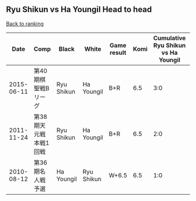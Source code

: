 ## Ryu Shikun vs Ha Youngil Head to head

[Back to ranking](../../index.md)




| **Date** | **Comp** | **Black** | **White** | **Game result** | **Komi** | **Cumulative Ryu Shikun vs Ha Youngil** | **Ryu Shikun streak** | **Ha Youngil streak** | 
| --- | --- | --- | --- | --- | --- | --- | --- | --- |
| 2015-06-11 | 第40期棋聖戦Bリーグ | Ryu Shikun | Ha Youngil | B+R | 6.5 | 3:0 | 3 | 0 | 
| 2011-11-24 | 第38期天元戦本戦1回戦 | Ryu Shikun | Ha Youngil | B+R | 6.5 | 2:0 | 2 | 0 | 
| 2010-08-12 | 第36期名人戦予選 | Ha Youngil | Ryu Shikun | W+6.5 | 6.5 | 1:0 | 1 | 0 |




